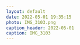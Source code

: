```yaml
---
layout: default
date: 2022-05-01 19:35:15
photo: IMG_3103.png
caption_header: 2022-05-01
caption: IMG_3103
---
```

